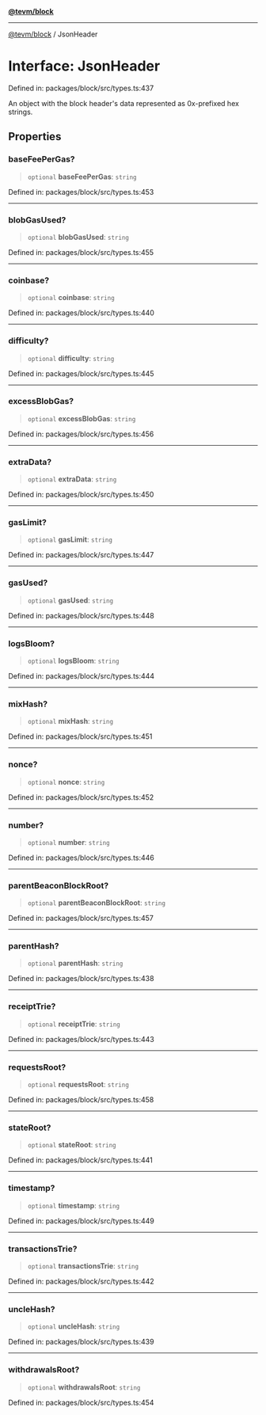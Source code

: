 [**@tevm/block**](../README.md)

***

[@tevm/block](../globals.md) / JsonHeader

# Interface: JsonHeader

Defined in: packages/block/src/types.ts:437

An object with the block header's data represented as 0x-prefixed hex strings.

## Properties

### baseFeePerGas?

> `optional` **baseFeePerGas**: `string`

Defined in: packages/block/src/types.ts:453

***

### blobGasUsed?

> `optional` **blobGasUsed**: `string`

Defined in: packages/block/src/types.ts:455

***

### coinbase?

> `optional` **coinbase**: `string`

Defined in: packages/block/src/types.ts:440

***

### difficulty?

> `optional` **difficulty**: `string`

Defined in: packages/block/src/types.ts:445

***

### excessBlobGas?

> `optional` **excessBlobGas**: `string`

Defined in: packages/block/src/types.ts:456

***

### extraData?

> `optional` **extraData**: `string`

Defined in: packages/block/src/types.ts:450

***

### gasLimit?

> `optional` **gasLimit**: `string`

Defined in: packages/block/src/types.ts:447

***

### gasUsed?

> `optional` **gasUsed**: `string`

Defined in: packages/block/src/types.ts:448

***

### logsBloom?

> `optional` **logsBloom**: `string`

Defined in: packages/block/src/types.ts:444

***

### mixHash?

> `optional` **mixHash**: `string`

Defined in: packages/block/src/types.ts:451

***

### nonce?

> `optional` **nonce**: `string`

Defined in: packages/block/src/types.ts:452

***

### number?

> `optional` **number**: `string`

Defined in: packages/block/src/types.ts:446

***

### parentBeaconBlockRoot?

> `optional` **parentBeaconBlockRoot**: `string`

Defined in: packages/block/src/types.ts:457

***

### parentHash?

> `optional` **parentHash**: `string`

Defined in: packages/block/src/types.ts:438

***

### receiptTrie?

> `optional` **receiptTrie**: `string`

Defined in: packages/block/src/types.ts:443

***

### requestsRoot?

> `optional` **requestsRoot**: `string`

Defined in: packages/block/src/types.ts:458

***

### stateRoot?

> `optional` **stateRoot**: `string`

Defined in: packages/block/src/types.ts:441

***

### timestamp?

> `optional` **timestamp**: `string`

Defined in: packages/block/src/types.ts:449

***

### transactionsTrie?

> `optional` **transactionsTrie**: `string`

Defined in: packages/block/src/types.ts:442

***

### uncleHash?

> `optional` **uncleHash**: `string`

Defined in: packages/block/src/types.ts:439

***

### withdrawalsRoot?

> `optional` **withdrawalsRoot**: `string`

Defined in: packages/block/src/types.ts:454
